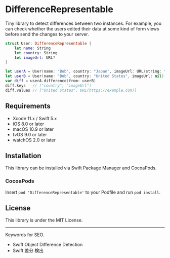 # DifferenceRepresentable
Tiny library to detect differences between two instances.
For example, you can check whether the users edited their data at some kind of form views before send the changes to your server.
```swift
struct User: DifferenceRepresentable {
    let name: String
    let country: String
    let imageUrl: URL?
}

let userA = User(name: "Bob", country: "Japan", imageUrl: URL(string: "https://example.com"))
let userB = User(name: "Bob", country: "United States", imageUrl: nil)
var diff = userA.difference(from: userB)
diff.keys   // ["country", "imageUrl"]
diff.values // ["United States", URL(https://example.com)]
```
## Requirements
- Xcode 11.x / Swift 5.x
- iOS 8.0 or later
- macOS 10.9 or later
- tvOS 9.0 or later
- watchOS 2.0 or later

## Installation
This library can be installed via Swift Package Manager and CocoaPods.
### CocoaPods
Insert `pod 'DifferenceRepresentable'` to your Podfile and run `pod install`.

## License
This library is under the MIT License.

---
Keywords for SEO.
- Swift Object Difference Detection
- Swift 差分 検出
